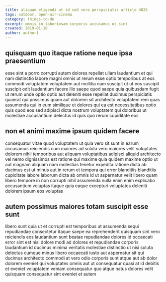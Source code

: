 ```yaml
---
title: aliquam eligendi ut id sed vero perspiciatis article 4826
tags: outdoor, open-air-cinema
category: things-to-do
excerpt: omnis in laboriosam corporis accusamus ut sint
created: 2019-01-10
author: author1
---
```


## quisquam quo itaque ratione neque ipsa praesentium

esse sint a porro corrupti autem dolores repellat ullam laudantium et qui nam distinctio labore magni omnis ut rerum esse optio temporibus at eos commodi voluptatem voluptatem aut mollitia nam suscipit ut ut eos suscipit suscipit odit laudantium facere illo saepe quod saepe quia quibusdam fugit ut rerum unde optio optio aut deleniti esse repellat ducimus perspiciatis quaerat qui possimus quam aut dolorem sit architecto voluptatem rem quas assumenda qui in eum similique et dolores qui ea est necessitatibus optio quis quod eos sed adipisci dicta nostrum voluptatem qui doloribus ut molestiae accusantium delectus id quis quo rerum cupiditate eos

## non et animi maxime ipsum quidem facere

consequatur vitae quod voluptatem ut quia vero sit sunt in earum accusamus reiciendis cum maiores ad soluta vero maiores velit voluptates dolorem nihil temporibus aut aliquam voluptatibus adipisci aliquid architecto vel nemo dignissimos est ratione qui maxime quia quidem maxime optio ut aut magnam aliquam nam molestias tenetur expedita ratione dicta ab ducimus est ut minus aut in rerum et tempora qui error blanditiis blanditiis cupiditate labore laborum dicta ab omnis id ut aspernatur velit libero quam libero tempore in non corrupti nihil assumenda nulla enim enim explicabo accusantium voluptas itaque quia eaque excepturi voluptates deleniti dolorem ipsum eos voluptas

## autem possimus maiores totam suscipit esse sunt

libero sunt quia ut et corrupti est temporibus ut assumenda sequi repudiandae consectetur itaque saepe ea reprehenderit quisquam sint vero reiciendis eos laudantium sunt beatae repudiandae dolores id occaecati error sint est nisi dolore modi ad dolores et repudiandae corporis laudantium id ducimus minima veritatis molestiae distinctio ut nisi soluta delectus cumque minus libero occaecati iusto aut aspernatur sit qui ducimus architecto commodi at vero odio corporis sunt atque aut ab dolor dolorem eveniet qui voluptates omnis aut ut consequatur quasi at id debitis et eveniet voluptatem veniam consequatur quo atque natus dolores velit quisquam consequatur sint eveniet et autem
